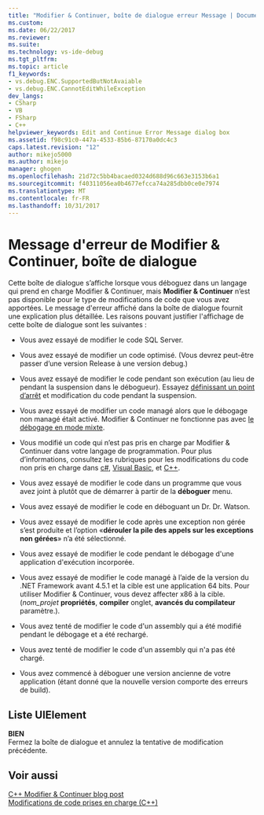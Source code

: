 ```yaml
---
title: "Modifier & Continuer, boîte de dialogue erreur Message | Documents Microsoft"
ms.custom: 
ms.date: 06/22/2017
ms.reviewer: 
ms.suite: 
ms.technology: vs-ide-debug
ms.tgt_pltfrm: 
ms.topic: article
f1_keywords:
- vs.debug.ENC.SupportedButNotAvaiable
- vs.debug.ENC.CannotEditWhileException
dev_langs:
- CSharp
- VB
- FSharp
- C++
helpviewer_keywords: Edit and Continue Error Message dialog box
ms.assetid: f98c91c0-447a-4533-85b6-87170a0dc4c3
caps.latest.revision: "12"
author: mikejo5000
ms.author: mikejo
manager: ghogen
ms.openlocfilehash: 21d72c5bb4bacaed0324d688d96c663e3153b6a1
ms.sourcegitcommit: f40311056ea0b4677efcca74a285dbb0ce0e7974
ms.translationtype: MT
ms.contentlocale: fr-FR
ms.lasthandoff: 10/31/2017
---
```

# <a name="edit-and-continue-error-message-dialog-box"></a>Message d'erreur de Modifier & Continuer, boîte de dialogue
Cette boîte de dialogue s’affiche lorsque vous déboguez dans un langage qui prend en charge Modifier & Continuer, mais **Modifier & Continuer** n’est pas disponible pour le type de modifications de code que vous avez apportées. Le message d'erreur affiché dans la boîte de dialogue fournit une explication plus détaillée. Les raisons pouvant justifier l'affichage de cette boîte de dialogue sont les suivantes :  

-   Vous avez essayé de modifier le code SQL Server.

-   Vous avez essayé de modifier un code optimisé. (Vous devrez peut-être passer d’une version Release à une version debug.)

-   Vous avez essayé de modifier le code pendant son exécution (au lieu de pendant la suspension dans le débogueur). Essayez [définissant un point d’arrêt](../debugger/using-breakpoints.md) et modification du code pendant la suspension.

-   Vous avez essayé de modifier un code managé alors que le débogage non managé était activé. Modifier & Continuer ne fonctionne pas avec [le débogage en mode mixte](../debugger/how-to-debug-in-mixed-mode.md).

-   Vous modifié un code qui n’est pas pris en charge par Modifier & Continuer dans votre langage de programmation. Pour plus d’informations, consultez les rubriques pour les modifications du code non pris en charge dans [c#](../debugger/supported-code-changes-csharp.md), [Visual Basic](../debugger/unsupported-edits-in-visual-basic-edit-and-continue.md), et [C++](../debugger/supported-code-changes-cpp.md).
  
-   Vous avez essayé de modifier le code dans un programme que vous avez joint à plutôt que de démarrer à partir de la **déboguer** menu.  
  
-   Vous avez essayé de modifier le code en déboguant un Dr. Dr. Watson.  
  
-   Vous avez essayé de modifier le code après une exception non gérée s’est produite et l’option «**dérouler la pile des appels sur les exceptions non gérées**» n’a été sélectionné.  
  
-   Vous avez essayé de modifier le code pendant le débogage d'une application d'exécution incorporée.
  
-   Vous avez essayé de modifier le code managé à l’aide de la version du .NET Framework avant 4.5.1 et la cible est une application 64 bits. Pour utiliser Modifier & Continuer, vous devez affecter x86 à la cible. (*nom_projet* **propriétés**, **compiler** onglet, **avancés du compilateur** paramètre.).  
  
-   Vous avez tenté de modifier le code d'un assembly qui a été modifié pendant le débogage et a été rechargé.  
  
-   Vous avez tenté de modifier le code d'un assembly qui n'a pas été chargé.  
  
-   Vous avez commencé à déboguer une version ancienne de votre application (étant donné que la nouvelle version comporte des erreurs de build).
  
## <a name="uielement-list"></a>Liste UIElement  
 **BIEN**  
 Fermez la boîte de dialogue et annulez la tentative de modification précédente.  
  
## <a name="see-also"></a>Voir aussi  
 [C++ Modifier & Continuer blog post](https://blogs.msdn.microsoft.com/vcblog/2016/07/01/c-edit-and-continue-in-visual-studio-2015-update-3/)  
 [Modifications de code prises en charge (C++)](../debugger/supported-code-changes-cpp.md)